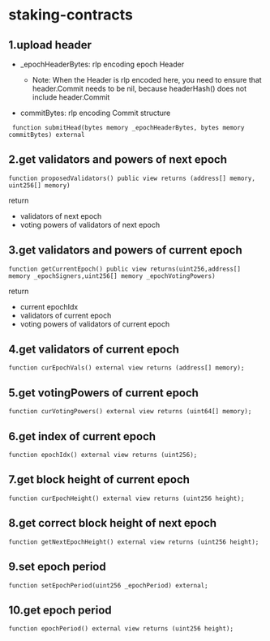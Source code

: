 # staking-contracts


## 1.upload header

- _epochHeaderBytes:  rlp encoding epoch Header
  - Note: When the Header is rlp encoded here, you need to ensure that header.Commit needs to be nil, because headerHash() does not include header.Commit

- commitBytes: rlp encoding Commit structure

```
 function submitHead(bytes memory _epochHeaderBytes, bytes memory commitBytes) external
```

## 2.get validators and powers of next epoch

```
function proposedValidators() public view returns (address[] memory, uint256[] memory) 
```
return
- validators of next epoch
- voting powers of validators of next epoch

## 3.get validators and powers of current epoch

```
function getCurrentEpoch() public view returns(uint256,address[] memory _epochSigners,uint256[] memory _epochVotingPowers) 
```
return
- current epochIdx
- validators of current epoch
- voting powers of validators of current epoch

## 4.get validators of current epoch
```
function curEpochVals() external view returns (address[] memory);
```
## 5.get votingPowers of current epoch
```
function curVotingPowers() external view returns (uint64[] memory);
```
## 6.get index of current epoch
```
function epochIdx() external view returns (uint256);
```
## 7.get block height of current epoch

```
function curEpochHeight() external view returns (uint256 height);
```
## 8.get correct block height of next epoch

```
function getNextEpochHeight() external view returns (uint256 height);

```
## 9.set epoch period

```
function setEpochPeriod(uint256 _epochPeriod) external;
```

## 10.get epoch period
```
function epochPeriod() external view returns (uint256 height);
```
